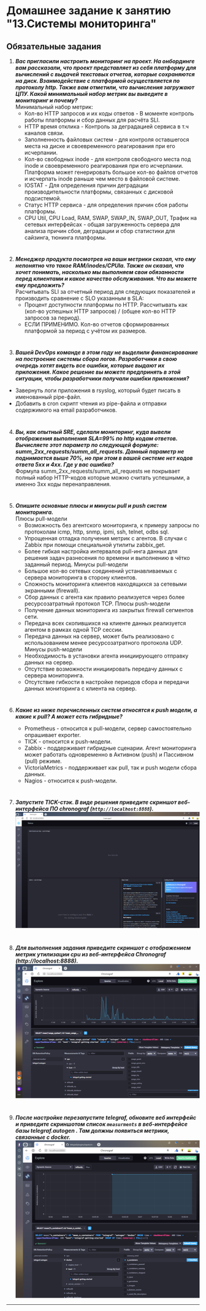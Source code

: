 # Домашнее задание к занятию "13.Системы мониторинга"

## Обязательные задания

1. **<em>Вас пригласили настроить мониторинг на проект. На онбординге вам рассказали, что проект представляет из себя 
платформу для вычислений с выдачей текстовых отчетов, которые сохраняются на диск. Взаимодействие с платформой 
осуществляется по протоколу http. Также вам отметили, что вычисления загружают ЦПУ. Какой минимальный набор метрик вы
выведите в мониторинг и почему?</em>**  
  Минимальный набор метрик:  
    * Кол-во HTTP запросов и их коды ответов - В моменте контроль работы платформы и сбор данных для расчёта SLI.
    * HTTP время отклика - Контроль за деградацией сервиса в т.ч каналов связи.
    * Заполненность файловых систем - для контроля оставшегося места на диске и своевременного реагирования при его исчерпании.
    * Кол-во свободных inode - для контроля свободного места под inode и своевременного реагирования при его исчерпании.
      Платформа может генерировать большое кол-во файлов отчетов и исчерпать inode раньше чем место в файловой системе.
    * IOSTAT - Для определения причин деградации производительности платформы, связанных с дисковой подсистемой.
    * Статус HTTP сервиса - для определения причин сбоя работы платформы.
    * CPU Util, CPU Load, RAM, SWAP, SWAP_IN, SWAP_OUT, Трафик на сетевых интерфейсах - общая загруженность сервера для анализа причин сбоя, деградации и сбор статистики для сайзинга, тюнинга платформы.

#
2. **<em>Менеджер продукта посмотрев на ваши метрики сказал, что ему непонятно что такое RAM/inodes/CPUla. Также он сказал, 
что хочет понимать, насколько мы выполняем свои обязанности перед клиентами и какое качество обслуживания. Что вы 
можете ему предложить?</em>**  
  Расчитывать SLI за отчетный период для следующих показателей и производить сравнение с SLO указанным в SLA:  
    * Процент доступности платформы по HTTP. Рассчитывать как (кол-во успешных HTTP запросов) / (общее кол-во HTTP запросов за период).
    * ЕСЛИ ПРИМЕНИМО. Кол-во отчетов сформированных платформой за период с учётом их размеров.

#
3. **<em>Вашей DevOps команде в этом году не выделили финансирование на построение системы сбора логов. Разработчики в свою 
очередь хотят видеть все ошибки, которые выдают их приложения. Какое решение вы можете предпринять в этой ситуации, 
чтобы разработчики получали ошибки приложения?</em>**  
  * Завернуть логи приложения в rsyslog, который будет писать в именованный pipe-файл.
  * Добавить в cron скрипт чтения из pipe-файла и отправки содержимого на email разработчиков.

#
4. **<em>Вы, как опытный SRE, сделали мониторинг, куда вывели отображения выполнения SLA=99% по http кодам ответов. 
Вычисляете этот параметр по следующей формуле: summ_2xx_requests/summ_all_requests. Данный параметр не поднимается выше 
70%, но при этом в вашей системе нет кодов ответа 5xx и 4xx. Где у вас ошибка?</em>**  
  Формула summ_2xx_requests/summ_all_requests не покрывает полный набор HTTP-кодов которые можно считать успешными, а именно 3xx коды перенаправления.

#
5. **<em>Опишите основные плюсы и минусы pull и push систем мониторинга.</em>**  
  Плюсы pull-модели  
    * Возможность без агентского мониторинга, к примеру запросы по протоколам icmp, http, snmp, ipmi, ssh, telnet, odbs sql.
    * Упрощенная отладка получения метрик с агентов. В случаи с Zabbix при помощи специальной утилиты zabbix_get.
    * Более гибкая настройка интервалов pull-инга данных для решения задач разнесения по времени и выполнению в чётко заданный период.
  Минусы pull-модели  
    * Большое кол-во сетевых соединений устанавливаемых с сервера мониторинга в сторону клиентов.
    * Сложность мониторинга клиентов находящихся за сетевыми экранными (firewall).
    * Сбор данных с агента как правило реализуется через более ресурсозатратный протокол TCP.
  Плюсы push-модели  
    * Получение данных мониторинга из закрытых firewall сегментов сети.
    * Передача всех скопившихся на клиенте данных реализуется агентом в рамках одной TCP сессии.
    * Передача данных на сервер, может быть реализовано с использованием менее ресурсозатратного протокола UDP.
  Минусы push-модели  
    * Необходимость в установки агента инициирующего отправку данных на сервер.
    * Отсутствие возможности инициировать передачу данных с сервера мониторинга.
    * Отсутствие гибкости в настройке периодов сбора и передачи данных мониторинга с клиента на сервер.

#
6. **<em>Какие из ниже перечисленных систем относятся к push модели, а какие к pull? А может есть гибридные?</em>**

    - Prometheus - относится к pull-модели, сервер самостоятельно опрашивает exporter.
    - TICK - относится к push-модели.
    - Zabbix - поддерживает гибридные сценарии. Агент мониторинга может работать одновременно в Активном (push) и Пассивном (pull) режиме.
    - VictoriaMetrics - поддерживает как pull, так и push модели сбора данных.
    - Nagios - относится к push-модели.
#
7. **<em>Запустите TICK-стэк. В виде решения приведите скриншот веб-интерфейса ПО chronograf (`http://localhost:8888`).</em>**  
    ![](/10-monitoring-02-systems/images/07-web-chronograf.png)  

#
8. **<em>Для выполнения задания приведите скриншот с отображением метрик утилизации cpu из веб-интерфейса Chronograf (http://localhost:8888).</em>**  
    ![](/10-monitoring-02-systems/images/08-cpu.png)  

#
9. **<em>После настройке перезапустите telegraf, обновите веб интерфейс и приведите скриншотом список `measurments` в 
веб-интерфейсе базы telegraf.autogen . Там должны появиться метрики, связанные с docker.</em>**  
    ![](/10-monitoring-02-systems/images/09-telegraf-docker.png)  

---